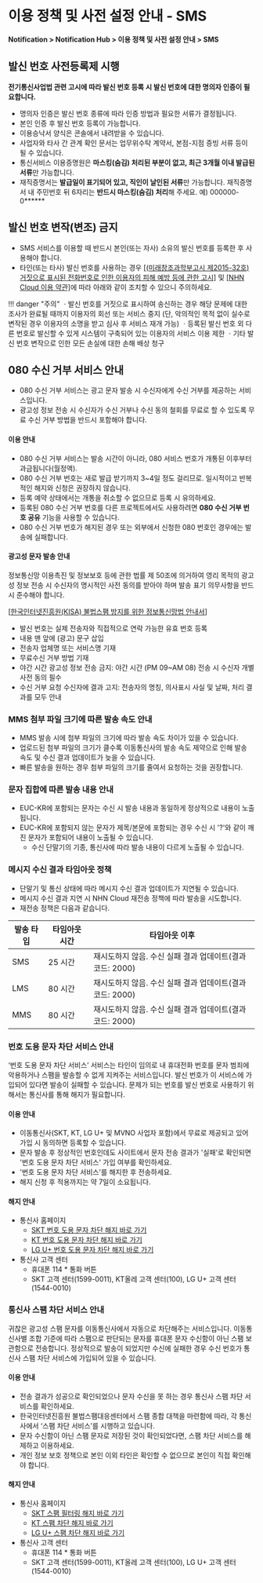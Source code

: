 <style>
.page__rnb .lst_rnb_item .rnb_item:first-of-type a {
    display: inline !important;
}
</style>
<h1>이용 정책 및 사전 설정 안내 - SMS</h1> 

**Notification > Notification Hub > 이용 정책 및 사전 설정 안내 > SMS**

## 발신 번호 사전등록제 시행

<b>전기통신사업법 관련 고시에 따라 발신 번호 등록 시 발신 번호에 대한 명의자 인증이 필요합니다.</b>

* 명의자 인증은 발신 번호 종류에 따라 인증 방법과 필요한 서류가 결정됩니다.
* 본인 인증 후 발신 번호 등록이 가능합니다.
* 이용승낙서 양식은 콘솔에서 내려받을 수 있습니다.
* 사업자와 타사 간 관계 확인 문서는 업무위수탁 계약서, 본점-지점 증빙 서류 등이 될 수 있습니다.
* 통신서비스 이용증명원은 **마스킹(숨김) 처리된 부분이 없고, 최근 3개월 이내 발급된 서류**만 가능합니다.
* 재직증명서는 **발급일이 표기되어 있고, 직인이 날인된 서류**만 가능합니다. 재직증명서 내 주민번호 뒤 6자리는 **반드시 마스킹(숨김) 처리**해 주세요. 예) 000000-0\*\*\*\*\*\*

<span id='fabrication-number'></span>

## 발신 번호 변작(변조) 금지
* SMS 서비스를 이용할 때 반드시 본인(또는 자사) 소유의 발신 번호를 등록한 후 사용해야 합니다.
* 타인(또는 타사) 발신 번호를 사용하는 경우 <a href="https://www.msit.go.kr/bbs/view.do?sCode=user&mId=108&mPid=103&bbsSeqNo=83&nttSeqNo=1259891" target="_blank">[(미래창조과학부고시 제2015-32호) 거짓으로 표시된 전화번호로 인한 이용자의 피해 예방 등에 관한 고시]</a> 및 <a href="https://www.nhncloud.com/kr/terms/terms-service" target="_blank">[NHN Cloud 이용 약관]</a>에 따라 아래와 같이 조치할 수 있으니 주의하세요. 

!!! danger "주의"
    ㆍ발신 번호를 거짓으로 표시하여 송신하는 경우 해당 문제에 대한 조사가 완료될 때까지 이용자의 회선 또는 서비스 중지
      (단, 악의적인 목적 없이 실수로 변작된 경우 이용자의 소명을 받고 심사 후 서비스 재개 가능)
    ㆍ등록된 발신 번호 외 다른 번호로 발신할 수 있게 시스템이 구축되어 있는 이용자의 서비스 이용 제한 
    ㆍ기타 발신 번호 변작으로 인한 모든 손실에 대한 손해 배상 청구

<span id="rejection-of-receiving-080"></span>

## 080 수신 거부 서비스 안내
* 080 수신 거부 서비스는 광고 문자 발송 시 수신자에게 수신 거부를 제공하는 서비스입니다.
* 광고성 정보 전송 시 수신자가 수신 거부나 수신 동의 철회를 무료로 할 수 있도록 무료 수신 거부 방법을 반드시 포함해야 합니다.

#### 이용 안내
* 080 수신 거부 서비스는 발송 시간이 아니라, 080 서비스 번호가 개통된 이후부터 과금됩니다(월정액).
* 080 수신 거부 번호는 새로 발급 받기까지 3~4일 정도 걸리므로. 일시적이고 반복적인 해지와 신청은 권장하지 않습니다.
* 등록 예약 상태에서는 개통을 취소할 수 없으므로 등록 시 유의하세요.
* 등록된 080 수신 거부 번호를 다른 프로젝트에서도 사용하려면  **080 수신 거부 번호 공유** 기능을 사용할 수 있습니다.
* 080 수신 거부 번호가 해지된 경우 또는 외부에서 신청한 080 번호인 경우에는 발송에 실패합니다.

#### 광고성 문자 발송 안내
정보통신망 이용촉진 및 정보보호 등에 관한 법률 제 50조에 의거하여 영리 목적의 광고성 정보 전송 시 수신자의 명시적인 사전 동의를 받아야 하며 발송 표기 의무사항을 반드시 준수해야 합니다. <br/>

[[한국인터넷진흥원(KISA) 불법스팸 방지를 위한 정보통신망법 안내서](https://static.toastoven.net/prod_sms/kisa_spam_guide.pdf)] <br/>

* 발신 번호는 실제 전송자와 직접적으로 연락 가능한 유효 번호 등록
* 내용 맨 앞에 (광고) 문구 삽입
* 전송자 업체명 또는 서비스명 기재
* 무료수신 거부 방법 기재
* 야간 시간 광고성 정보 전송 금지: 야간 시간 (PM 09~AM 08) 전송 시 수신자 개별 사전 동의 필수
* 수신 거부 요청 수신자에 결과 고지: 전송자의 명칭, 의사표시 사실 및 날짜, 처리 결과를 모두 안내

### MMS 첨부 파일 크기에 따른 발송 속도 안내
* MMS 발송 시에 첨부 파일의 크기에 따라 발송 속도 차이가 있을 수 있습니다.
* 업로드된 첨부 파일의 크기가 클수록 이동통신사의 발송 속도 제약으로 인해 발송 속도 및 수신 결과 업데이트가 늦을 수 있습니다.
* 빠른 발송을 원하는 경우 첨부 파일의 크기를 줄여서 요청하는 것을 권장합니다.

### 문자 집합에 따른 발송 내용 안내
* EUC-KR에 포함되는 문자는 수신 시 발송 내용과 동일하게 정상적으로 내용이 노출됩니다.
* EUC-KR에 포함되지 않는 문자가 제목/본문에 포함되는 경우 수신 시 '?'와 같이 깨진 문자가 포함되어 내용이 노출될 수 있습니다.
    * 수신 단말기의 기종, 통신사에 따라 발송 내용이 다르게 노출될 수 있습니다.

### 메시지 수신 결과 타임아웃 정책
* 단말기 및 통신 상태에 따라 메시지 수신 결과 업데이트가 지연될 수 있습니다.
* 메시지 수신 결과 지연 시 NHN Cloud 재전송 정책에 따라 발송을 시도합니다.
* 재전송 정책은 다음과 같습니다.

| 발송 타입 | 타임아웃 시간 | 타임아웃 이후 |
|---|---|---|
| SMS | 25 시간 | 재시도하지 않음. 수신 실패 결과 업데이트(결과 코드: 2000) |
| LMS | 80 시간 | 재시도하지 않음. 수신 실패 결과 업데이트(결과 코드: 2000) |
| MMS | 80 시간 | 재시도하지 않음. 수신 실패 결과 업데이트(결과 코드: 2000) |

<span id="about-phone-scam-blocking-services"></span>

### 번호 도용 문자 차단 서비스 안내
‘번호 도용 문자 차단 서비스’ 서비스는 타인이 임의로 내 휴대전화 번호를 문자 범죄에 악용하거나 스팸을 발송할 수 없게 지켜주는 서비스입니다. 발신 번호가 이 서비스에 가입되어 있다면 발송이 실패할 수 있습니다. 문제가 되는 번호를 발신 번호로 사용하기 위해서는 통신사를 통해 해지가 필요합니다.

#### 이용 안내
* 이동통신사(SKT, KT, LG U+ 및 MVNO 사업자 포함)에서 무료로 제공되고 있어 가입 시 동의하면 등록할 수 있습니다.
* 문자 발송 후 정상적인 번호인데도 사이트에서 문자 전송 결과가 '실패'로 확인되면 '번호 도용 문자 차단 서비스' 가입 여부를 확인하세요.
* '번호 도용 문자 차단 서비스'를 해지한 후 전송하세요.
* 해지 신청 후 적용까지는 약 7일이 소요됩니다.

#### 해지 안내
* 통신사 홈페이지
    * [SKT 번호 도용 문자 차단 해지 바로 가기](http://www.tworld.co.kr/normal.do?serviceId=S_PROD2001&viewId=V_PROD2001&prod_id=NA00004406)
    * [KT 번호 도용 문자 차단 해지 바로 가기](https://product.kt.com/wDic/productDetail.do?ItemCode=1047)
    * [LG U+ 번호 도용 문자 차단 해지 바로 가기](https://www.lguplus.com/plan/addon/addon-call-msg/LRZ0002297)
* 통신사 고객 센터
    * 휴대폰 114 * 통화 버튼
    * SKT 고객 센터(1599-0011), KT올레 고객 센터(100), LG U+ 고객 센터(1544-0010)

<span id="about-carrier-spam-text-blocking-services"></span>

### 통신사 스팸 차단 서비스 안내
귀찮은 광고성 스팸 문자를 이동통신사에서 자동으로 차단해주는 서비스입니다. 이동통신사별 조합 기준에 따라 스팸으로 판단되는 문자를 휴대폰 문자 수신함이 아닌 스팸 보관함으로 전송합니다. 정상적으로 발송이 되었지만 수신에 실패한 경우 수신 번호가 통신사 스팸 차단 서비스에 가입되어 있을 수 있습니다.

#### 이용 안내
* 전송 결과가 성공으로 확인되었으나 문자 수신을 못 하는 경우 통신사 스팸 차단 서비스를 확인하세요.
* 한국인터넷진흥원 불법스팸대응센터에서 스팸 종합 대책을 마련함에 따라, 각 통신사에서 ‘스팸 차단 서비스’를 시행하고 있습니다.
* 문자 수신함이 아닌 스팸 문자로 저장된 것이 확인되었다면, 스팸 차단 서비스를 해제하고 이용하세요.
* 개인 정보 보호 정책으로 본인 이외 타인은 확인할 수 없으므로 본인이 직접 확인해야 합니다.

#### 해지 안내
* 통신사 홈페이지
    * [SKT 스팸 필터링 해지 바로 가기](http://www.tworld.co.kr/normal.do?serviceId=S_PROD2001&viewId=V_PROD2001&prod_id=NA00002121)
    * [KT 스팸 차단 해지 바로 가기](https://product.kt.com/wDic/productDetail.do?ItemCode=479)
    * [LG U+ 스팸 차단 해지 바로 가기](https://www.lguplus.com/plan/addon/addon-call-msg/LRZ0000277)
* 통신사 고객 센터
    * 휴대폰 114 * 통화 버튼
    * SKT 고객 센터(1599-0011), KT올레 고객 센터(100), LG U+ 고객 센터(1544-0010)

